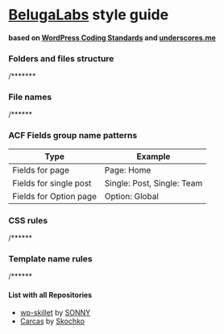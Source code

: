 # [BelugaLabs](https://belugalab.com/) style guide
#### based on [WordPress Coding Standards](https://codex.wordpress.org/WordPress_Coding_Standards) and [underscores.me](https://github.com/Automattic/_s) 


### Folders and files structure
/*******

### File names
/******

### ACF Fields group name patterns
| Type|Example|
|---|---|
|Fields for page|Page: Home|
|Fields for single post|Single: Post, Single: Team|
|Fields for Option page|Option: Global|



### CSS rules
/******

### Template name rules
/******

#### List with all Repositories
- [wp-skillet](https://github.com/iceanothers/wp-skillet) by [SONNY](https://github.com/iceanothers)
- [Carcas](https://github.com/vskochko/carcas) by [Skochko](https://github.com/vskochko)
